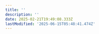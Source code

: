 ```yaml
---
title: ''
description: ''
date: 2025-02-21T19:49:08.333Z
lastModified: '2025-06-15T05:48:41.474Z'
---
```


 
